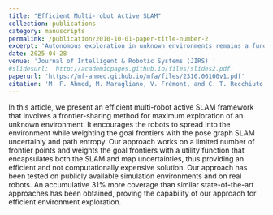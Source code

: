 ```yaml
---
title: "Efficient Multi-robot Active SLAM"
collection: publications
category: manuscripts
permalink: /publication/2010-10-01-paper-title-number-2
excerpt: 'Autonomous exploration in unknown environments remains a fundamental challenge in robotics, particularly for applications such as search and rescue, industrial inspection, and planetary exploration. Multi-robot active SLAM presents a promising solution by enabling collaborative mapping and exploration while actively reducing uncertainty. However, existing approaches often suffer from high computational costs and inefficient frontier management, making them computationally expensive for real-time applications. In this paper, we introduce an efficient multi-robot active SLAM framework that incorporates a frontier-sharing strategy to enhance robot distribution in unexplored environments. Our approach integrates a utility function that considers both pose graph uncertainty and path entropy, achieving an optimal balance between exploration coverage and computational efficiency. By filtering and prioritizing goal frontiers, our method significantly reduces computational overhead while preserving high mapping accuracy. The proposed framework has been implemented in ROS and validated through simulations and real-world experiments. Results demonstrate superior exploration performance and mapping quality compared to state-of-the-art approaches.'
date: 2025-04-28
venue: 'Journal of Intelligent & Robotic Systems (JIRS) '
#slidesurl: 'http://academicpages.github.io/files/slides2.pdf'
paperurl: 'https://mf-ahmed.github.io/mfa/files/2310.06160v1.pdf'
citation: 'M. F. Ahmed, M. Maragliano, V. Frémont, and C. T. Recchiuto. (2024). &quot;Efficient Multi-robot Active SLAM.&quot; <i>JIRS</i>. vol. 111, 2(64).'
---
```


In this article, we present an efficient multi-robot active SLAM framework that involves a frontier-sharing method
 for maximum exploration of an unknown environment. It encourages the robots to spread into the environment while
 weighting the goal frontiers with the pose graph SLAM uncertainly and path entropy. Our approach works on a limited
 number of frontier points and weights the goal frontiers with a utility function that encapsulates both the SLAM and
 map uncertainties, thus providing an efficient and not computationally expensive solution. Our approach has been
 tested on publicly available simulation environments and on real robots. An accumulative 31% more coverage than
 similar state-of-the-art approaches has been obtained, proving the capability of our approach for efficient environment
 exploration.